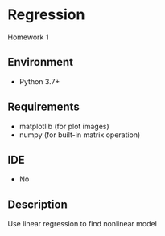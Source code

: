 # Regression

Homework 1

## Environment

* Python 3.7+

## Requirements

* matplotlib (for plot images)
* numpy (for built-in matrix operation)

## IDE

* No

## Description

Use linear regression to find nonlinear model